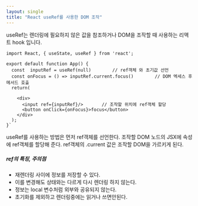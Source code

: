 ```yaml
---
layout: single
title: "React useRef를 사용한 DOM 조작"
---
```

useRef는 렌더링에 필요하지 않은 값을 참조하거나 DOM을 조작할 때 사용하는 리액트 hook 입니다. 


    import React, { useState, useRef } from 'react';
    
    export default function App() {
      const  inputRef = useRef(null)		// ref객체 와 초기값 선언
      const onFocus = () => inputRef.current.focus()		// DOM 엑세스 후 메서드 호출
      return(
    
        <div>
          <input ref={inputRef}/>		// 조작할 위치에 ref객체 할당
          <button onClick={onFocus}>focus</button>
        </div>
      );
    }`
	
useRef를 사용하는 방법은 먼저 ref객체를 선언한다. 
조작할 DOM 노드의 JSX에 속성에 ref객체를 할당해 준다.
ref객체의 .current 값은 조작할 DOM을 가르키게 된다.

##### ref의 특징, 주의점
- 재렌더링 사이에 정보를 저장할 수 있다.
- 이를 변경해도 상태와는 다르게 다시 렌더링 하지 않는다.
- 정보는 local 변수처럼 외부와 공유되지 않는다.
- 초기화를 제외하고 렌더링중에는 읽거나 쓰면안된다.

